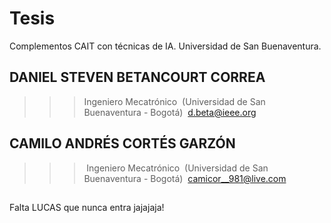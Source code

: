﻿# Tesis
Complementos CAIT con técnicas de IA. Universidad de San Buenaventura.

## DANIEL STEVEN BETANCOURT CORREA
>>> Ingeniero Mecatrónico
>>> (Universidad de San Buenaventura - Bogotá)
>>> d.beta@ieee.org

## CAMILO ANDRÉS CORTÉS GARZÓN
>>> Ingeniero Mecatrónico 
>>> (Universidad de San Buenaventura - Bogotá)
>>> camicor__981@live.com

## 
Falta LUCAS que nunca entra jajajaja!
